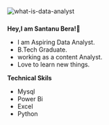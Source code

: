###
![what-is-data-analyst](https://user-images.githubusercontent.com/121167491/226165308-8aae3153-396f-4545-9c87-b830bd1c2ec2.jpg)
###


**Hey,I am Santanu Bera!👋**


* I am Aspiring Data Analyst.
* B.Tech Graduate.
* working as a content Analyst.
* Love to learn new things.


**Technical Skils**
* Mysql
* Power Bi
* Excel
* Python



